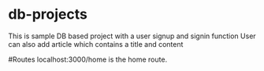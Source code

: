 # db-projects

This is sample DB based project with a user signup and signin function
User can also add article which contains a title and content

#Routes
localhost:3000/home is the home route.
